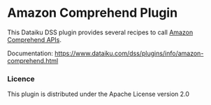 # Amazon Comprehend Plugin

This Dataiku DSS plugin provides several recipes to call [Amazon Comprehend APIs](https://aws.amazon.com/comprehend/).

Documentation: https://www.dataiku.com/dss/plugins/info/amazon-comprehend.html

### Licence
This plugin is distributed under the Apache License version 2.0
